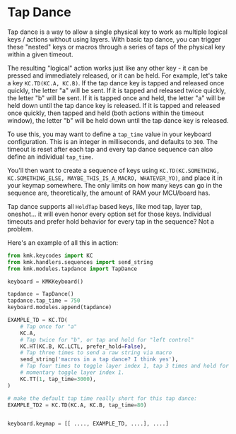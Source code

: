 # Tap Dance

Tap dance is a way to allow a single physical key to work as multiple logical
keys / actions without using layers. With basic tap dance, you can trigger these
"nested" keys or macros through a series of taps of the physical key within a
given timeout.

The resulting "logical" action works just like any other key - it can be pressed
and immediately released, or it can be held. For example, let's take a key
`KC.TD(KC.A, KC.B)`. If the tap dance key is tapped and released once quickly,
the letter "a" will be sent. If it is tapped and released twice quickly, the
letter "b" will be sent. If it is tapped once and held, the letter "a" will be
held down until the tap dance key is released. If it is tapped and released once
quickly, then tapped and held (both actions within the timeout window), the
letter "b" will be held down until the tap dance key is released.

To use this, you may want to define a `tap_time` value in your keyboard
configuration. This is an integer in milliseconds, and defaults to `300`.
The timeout is reset after each tap and every tap dance sequence can also define
an individual `tap_time`.

You'll then want to create a sequence of keys using `KC.TD(KC.SOMETHING,
KC.SOMETHING_ELSE, MAYBE_THIS_IS_A_MACRO, WHATEVER_YO)`, and place it in your
keymap somewhere. The only limits on how many keys can go in the sequence are,
theoretically, the amount of RAM your MCU/board has.

Tap dance supports all `HoldTap` based keys, like mod tap, layer tap, oneshot...
it will even honor every option set for those keys.
Individual timeouts and prefer hold behavior for every tap in the sequence?
Not a problem.

Here's an example of all this in action:

```python
from kmk.keycodes import KC
from kmk.handlers.sequences import send_string
from kmk.modules.tapdance import TapDance

keyboard = KMKKeyboard()

tapdance = TapDance()
tapdance.tap_time = 750
keyboard.modules.append(tapdance)

EXAMPLE_TD = KC.TD(
    # Tap once for "a"
    KC.A,
    # Tap twice for "b", or tap and hold for "left control"
    KC.HT(KC.B, KC.LCTL, prefer_hold=False),
    # Tap three times to send a raw string via macro
    send_string('macros in a tap dance? I think yes'),
    # Tap four times to toggle layer index 1, tap 3 times and hold for 3s to
    # momentary toggle layer index 1.
    KC.TT(1, tap_time=3000),
)

# make the default tap time really short for this tap dance:
EXAMPLE_TD2 = KC.TD(KC.A, KC.B, tap_time=80)


keyboard.keymap = [[ ...., EXAMPLE_TD, ....], ....]
```
